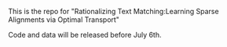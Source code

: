 This is the repo for "Rationalizing Text Matching:Learning Sparse Alignments via Optimal Transport"

Code and data will be released before July 6th. 
